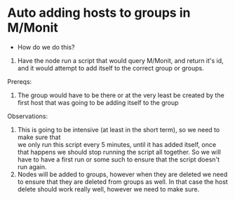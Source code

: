 # Auto adding hosts to groups in M/Monit

* How do we do this? 
1. Have the node run a script that would query M/Monit, 
   and return it's id, and it would attempt to add itself 
   to the correct group or groups.

Prereqs: 
  1. The group would have to be there or at the very least 
     be created by the first host that was going to be adding
     itself to the group


Observations: 
  1. This is going to be intensive (at least in the short term),
     so we need to make sure that  
     we only run this script every 5 minutes, until it has added
     itself, once that happens we should stop running the script
     all together. So we will have to have a first run or some
     such to ensure that the script doesn't run again. 
  2. Nodes will be added to groups, however when they are deleted
     we need to ensure that they are deleted from groups as well.
     In that case the host delete should work really well, however
     we need to make sure.

